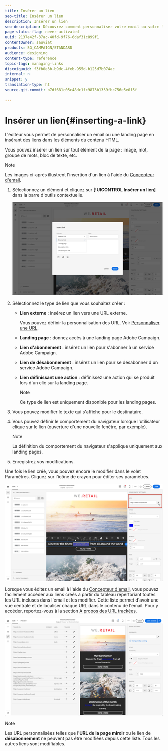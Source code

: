 ```yaml
---
title: Insérer un lien
seo-title: Insérer un lien
description: Insérer un lien
seo-description: Découvrez comment personnaliser votre email ou votre landing page en insérant des liens dans les éléments du contenu HTML.
page-status-flag: never-activated
uuid: 2137e42f-37ac-40fd-9f76-6daf31c899f1
contentOwner: sauviat
products: SG_CAMPAIGN/STANDARD
audience: designing
content-type: reference
topic-tags: managing-links
discoiquuid: f3fb0e3b-b9dc-4feb-955d-b125d7b074ac
internal: n
snippet: y
translation-type: ht
source-git-commit: b7df681c05c48dc1fc9873b1339fbc756e5e0f5f

---
```



# Insérer un lien{#inserting-a-link}

L'éditeur vous permet de personnaliser un email ou une landing page en insérant des liens dans les éléments du contenu HTML.

Vous pouvez insérer un lien sur tout élément de la page : image, mot, groupe de mots, bloc de texte, etc.

>[!NOTE]
>
>Les images ci-après illustrent l'insertion d'un lien à l'aide du [Concepteur d'email](../../designing/using/about-email-content-design.md#about-the-email-designer).

1. Sélectionnez un élément et cliquez sur **[!UICONTROL Insérer un lien]** dans la barre d'outils contextuelle.

   ![](assets/des_insert_link.png)

1. Sélectionnez le type de lien que vous souhaitez créer :

   * **Lien externe** : insérez un lien vers une URL externe.

      Vous pouvez définir la personnalisation des URL. Voir [Personnaliser une URL](../../designing/using/personalizing-urls.md).

   * **Landing page** : donnez accès à une landing page Adobe Campaign.
   * **Lien d'abonnement** : insérez un lien pour s'abonner à un service Adobe Campaign.
   * **Lien de désabonnement** : insérez un lien pour se désabonner d'un service Adobe Campaign.
   * **Lien définissant une action** : définissez une action qui se produit lors d'un clic sur la landing page.

      >[!NOTE]
      >
      >Ce type de lien est uniquement disponible pour les landing pages.

1. Vous pouvez modifier le texte qui s'affiche pour le destinataire.
1. Vous pouvez définir le comportement du navigateur lorsque l'utilisateur clique sur le lien (ouverture d'une nouvelle fenêtre, par exemple).

   >[!NOTE]
   >
   >La définition du comportement du navigateur s'applique uniquement aux landing pages.

1. Enregistrez vos modifications.

Une fois le lien créé, vous pouvez encore le modifier dans le volet Paramètres. Cliquez sur l'icône de crayon pour éditer ses paramètres.

![](assets/des_link_edit.png)

Lorsque vous éditez un email à l'aide du [Concepteur d'email](../../designing/using/about-email-content-design.md#about-the-email-designer), vous pouvez facilement accéder aux liens créés à partir du tableau répertoriant toutes les URL incluses dans l'email et les modifier. Cette liste permet d'avoir une vue centrale et de localiser chaque URL dans le contenu de l'email. Pour y accéder, reportez-vous à la section [A propos des URL trackées](../../designing/using/about-tracked-urls.md).

![](assets/des_link_list.png)

>[!NOTE]
>
>Les URL personnalisées telles que l'**URL de la page miroir** ou le lien de **désabonnement** ne peuvent pas être modifiées depuis cette liste. Tous les autres liens sont modifiables.

